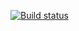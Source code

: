 [![Build status](https://ci.appveyor.com/api/projects/status/4ps1g3w4y1540xkd?svg=true)](https://ci.appveyor.com/project/EliseevG787/aqa-2-2-2)
